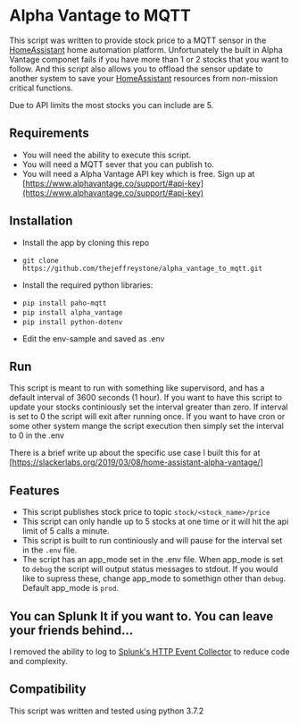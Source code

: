 # Alpha Vantage to MQTT

This script was written to provide stock price to a MQTT sensor in the [HomeAssistant](https://home-assistant.io) home automation platform. Unfortunately the built in Alpha Vantage componet fails if you have more than 1 or 2 stocks that you want to follow. And this script also allows you to offload the sensor update to another system to save your [HomeAssistant](https://home-assistant.io) resources from non-mission critical functions.

Due to API limits the most stocks you can include are 5.

## Requirements
* You will need the ability to execute this script.
* You will need a MQTT sever that you can publish to.
* You will need a Alpha Vantage API key which is free. Sign up at [https://www.alphavantage.co/support/#api-key](https://www.alphavantage.co/support/#api-key)


## Installation
* Install the app by cloning this repo
 - `git clone https://github.com/thejeffreystone/alpha_vantage_to_mqtt.git`
* Install the required python libraries:
 - `pip install paho-mqtt`
 - `pip install alpha_vantage`
 - `pip install python-dotenv`
* Edit the env-sample and saved as .env

## Run

This script is meant to run with something like supervisord, and has a default interval of 3600 seconds (1 hour). If you want to have this script to update your stocks continiously set the interval greater than zero. If interval is set to 0 the script will exit after running once. If you want to have cron or some other system mange the script execution then simply set the interval to 0 in the .env 

There is a brief write up about the specific use case I built this for at [https://slackerlabs.org/2019/03/08/home-assistant-alpha-vantage/]


## Features
* This script publishes stock price to topic `stock/<stock_name>/price`
* This script can only handle up to 5 stocks at one time or it will hit the api limit of 5 calls a minute.
* This script is built to run continiously and will pause for the interval set in the `.env` file.
* The script has an app_mode set in the .env file. When app_mode is set to `debug` the script will output status messages to stdout. If you would like to supress these, change app_mode to somethign other than `debug`. Default app_mode is `prod`.   


## You can Splunk It if you want to. You can leave your friends behind...

I removed the ability to log to [Splunk's HTTP Event Collector](https://docs.splunk.com/Documentation/Splunk/latest/Data/UsetheHTTPEventCollector) to reduce code and complexity.

## Compatibility

This script was written and tested using python 3.7.2


